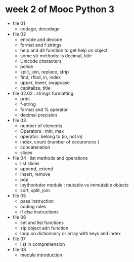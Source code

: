 # week 2 of Mooc Python 3
* file 01
    * codage, decodage
* file 02
    * encode and decode
    * format and f strings
    * help and dit function to get help on object
    * some str methods: is decimal, title
    * Unicode characters
    * police
    * split, join, replace, strip
    * find, rfind, in, index
    * upper, lower, swapcase
    * capitalize, title
* file 02.02 : strings formatting
    * print
    * f-string
    * format and % operator
    * decimal precision
* file 03
    * number of elements
    * Operators : min, max
    * operator: belong to (in, not in)
    * index, count (number of occurences )
    * concatenation
    * slices
* file 04 : list methods and operations
    * list slices
    * append, extend
    * insert, remove
    * pop
    * ipythontutor module : mutable vs immutable objects
    * sort, split, join
* file 05
    * pass instruction
    * coding rules
    * if else instructions
* file 06
    * set and list functions
    * zip object adn function
    * loop on dictionnary or array with keys and index
* file 07
    * list in comprehension
* file 08
    * module introduction
    


